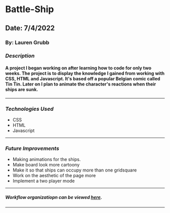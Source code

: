 # Battle-Ship

## Date: 7/4/2022

### By: Lauren Grubb


### ***Description***
#### A project I began working on after learning how to code for only two weeks. The project is to display the knowledge I gained from working with CSS, HTML and Javascript. It's based off a popular Belgian comic called Tin Tin. Later on I plan to animate the character's reactions when their ships are sunk.
***

### ***Technologies Used***
* CSS
* HTML
* Javascript
***

### ***Future Improvements***
* Making animations for the ships.
* Make board look more cartoony
* Make it so that ships can occupy more than one gridsquare
* Work on the aesthetic of the page more
* Implement a two player mode



***

##### Workflow organizatiopn can be viewed [here](https://trello.com/b/3VT2q7R9/projects-1).
***